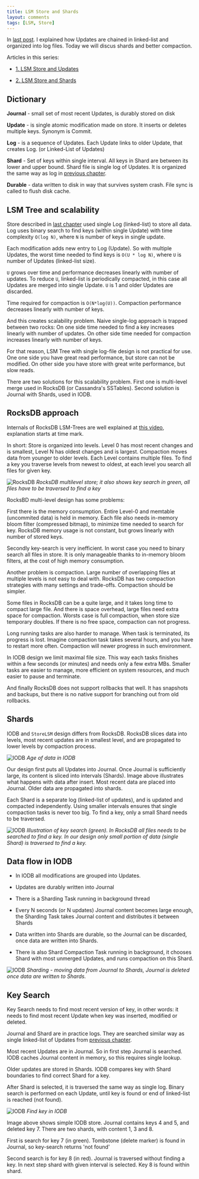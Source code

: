 ```yaml
---
title: LSM Store and Shards
layout: comments
tags: [LSM, Store]
---
```


In [last post](http://www.mapdb.org/blog/lsm_store_and_updates/).
I explained how Updates are chained in linked-list and organized into log files. 
Today we will discus shards and better compaction.


Articles in this series:

- [1. LSM Store and Updates](http://www.mapdb.org/blog/lsm_store_and_updates/)

- [2. LSM Store and Shards](http://www.mapdb.org/blog/lsm_store_and_shards/)


Dictionary
---------------
**Journal** - small set of most recent Updates, is durably stored on disk

**Update** -  is single atomic modification made on store. It inserts or deletes multiple keys. Synonym is Commit. 

**Log** - is a sequence of Updates. Each Update links to older Update, that creates Log. (or Linked-List of Updates)

**Shard** - Set of keys within single interval. All keys in Shard are between its lower and upper bound. Shard file is single log of Updates. It is organized the same way as log in [previous chapter](http://www.mapdb.org/blog/lsm_store_and_updates/).

**Durable** - data written to disk in way that survives system crash. File sync is called to flush disk cache.


LSM Tree and scalability
------------------------------

Store described in [last chapter](http://www.mapdb.org/blog/lsm_store_and_updates/) used single Log (linked-list) to store all data.  
Log uses binary search to find keys (within single Update) with time complexity `O(log N)`,
where `N` is number of keys in single update. 

Each modification adds new entry to Log (Update). 
So with multiple Updates, the worst time needed
to find keys is `O(U * log N)`, where `U` is number of Updates (linked-list size). 

`U` grows over time and performance decreases linearly with number of updates. 
To reduce `U`, linked-list is periodically compacted, in this case all Updates are merged into single Update.
`U` is 1 and older Updates are discarded.

Time required for compaction  is `O(N*log(U))`. 
Compaction performance decreases linearly with number of keys.

And this creates scalability problem. Naive single-log approach is trapped between two rocks: 
On one side time needed to find a key increases linearly with number of updates. 
On other side time needed for compaction increases linearly with number of keys. 

For that reason, LSM  Tree with single log-file design is not practical for use. 
One one side you have great read performance, but store can not be modified.
On other side you have store with great write performance, but slow reads.

There are two solutions for this scalability problem. 
First one is multi-level merge used in RocksDB (or Cassandra's SSTables). 
Second solution is Journal with Shards, used in IODB.

RocksDB approach
------------------------

Internals of RocksDB LSM-Trees are well explained at [this video](https://youtu.be/jGCv4r8CJEI?t=811), explanation starts at time mark.

In short: Store is organized into levels. Level 0 has most recent changes and is smallest, 
Level N has oldest changes and is largest. Compaction moves data from younger to older levels. 
Each Level contains multiple files. To find a key you traverse levels from newest to oldest, 
at each level you search all files for given key. 
 
 
![RocksDB](/images/blog/lsm2-rocksdb.jpeg)
*RocksDB multilevel store; it also shows key search in green, all files have to be traversed to find a key*

RocksBD multi-level design has some problems:
 
 First there is the memory consumption. 
 Entire Level-0 and memtable (uncommited data) is held in memory. 
Each file also needs in-memory bloom filter (compressed bitmap), to minimize time needed to search for key.
RocksDB memory usage is not constant, but grows linearly with number of stored keys. 

Secondly key-search is very inefficient. In worst case you need to binary search all files 
in store. It is only manageable thanks to in-memory bloom filters, 
at the cost of high memory consumption.

Another problem  is compaction.
Large number of overlapping files at multiple levels is not easy to deal with. 
RocksDB has two compaction strategies with many settings and trade-offs. 
Compaction should be simpler. 
  
Some files in RocksDB can be a quite large, and it takes long time to compact large file.
And there is space overhead, large files need extra space for compaction.
Worsts case is full compaction, when store size temporary doubles. If there is no free space,
compaction can not progress.

Long running tasks are also harder to manage. 
When task is terminated, its progress is lost.
Imagine compaction task takes several hours, and you have to restart more often. Compaction will newer progress in such environment. 


In IODB design we limit maximal file size. 
This way each tasks finishes within a few seconds (or minutes) and needs only a few extra MBs. 
Smaller tasks are easier to manage, more efficient on system resources, 
and much easier to pause and terminate. 

And finally RocksDB does not support rollbacks that well. 
It has snapshots and backups, but there is no native support for branching out from old rollbacks.  

 
Shards
---------------

IODB and `StoreLSM` design differs from RocksDB. 
RocksDB slices data into levels, most recent updates are in smallest level, 
and are propagated to lower levels by compaction process.
 
 
![IODB](/images/blog/lsm2-age.jpeg)
*Age of data in IODB*


Our design first puts all Updates into Journal. Once Journal is sufficiently large,
its content is sliced into intervals (Shards). Image above illustrates what happens with 
 data after insert. Most recent data are placed into Journal. 
 Older data are propagated into shards.
 

Each Shard is a separate log (linked-list of updates), 
and is updated and compacted independently. 
Using smaller intervals ensures that single compaction tasks is never too big.
To find a key, only a small Shard needs to be traversed. 


![IODB](/images/blog/lsm2-find-journal.jpeg)
*Illustration of key search (green). In RocksDB all files needs to be searched to find a key. 
In our design only small portion of data (single Shard) is traversed to find a key.*


Data flow in IODB 
-----------------------

- In IODB all modifications are grouped into Updates. 

- Updates are durably written into Journal

- There is a Sharding Task running in background thread
 
- Every N seconds (or N updates) Journal content becomes large enough, 
the Sharding Task takes Journal content and distributes it between Shards

- Data written into Shards are durable, so the Journal can be discarded, once data are written into Shards.
 
- There is also Shard Compaction Task running in background, it chooses Shard with most unmerged Updates, and runs compaction on this Shard. 



![IODB](/images/blog/lsm2-sharding.jpeg)
*Sharding - moving data from Journal to Shards, Journal is deleted once data are written to Shards.*


Key Search
-----------------

Key Search needs to find most recent version of key, 
in other words: it needs to find most recent Update 
when key was inserted, modified or deleted.

Journal and Shard are in practice logs. They are searched similar way as  
single linked-list of Updates from [previous chapter](http://www.mapdb.org/blog/lsm_store_and_updates/).

Most recent Updates are in Journal. So in first step Journal is searched. 
IODB caches Journal content in memory, so this requires single lookup. 

Older updates are stored in Shards. 
IODB compares key with Shard boundaries to find correct Shard for a key. 


After Shard is selected, it is traversed the same way as single log. 
Binary search is performed on each Update, 
until key is found or end of linked-list is reached (not found).


![IODB](/images/blog/lsm2-find.jpeg)
*Find key in IODB*

Image above shows simple IODB store. Journal contains keys 4 and 5, and deleted key 7.
There are two shards, with content 1, 3 and 8. 

First is search for key 7 (in green). Tombstone (delete marker) is found in Journal, so key-search returns 'not found'

Second search is for key 8 (in red). Journal is traversed without finding a key. 
In next step shard with given interval is selected. Key 8 is found within shard.